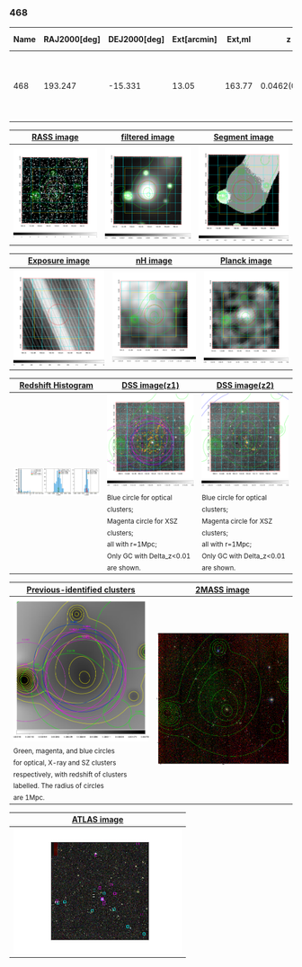 <div STYLE="page-break-after: always;"></div>

### 468

|Name|RAJ2000[deg]|DEJ2000[deg] |Ext[arcmin]| Ext,ml | z | z_src| C|GC(XSZ,Delta_z<0.01)| GC(OPT,Delta_z<0.01)|GC| R_sig[arcmin] | R500[arcmin] | R500[Mpc]| CRsig[c/s] | CR500[c/s] |L500[1E44 erg/s]|F500[1E-12 erg/s/cm^2]| M500[1E14 Msun]|Tx[keV]|Cnt_sig|Beta|Rc[arcmin]|Comment|Alias|
|---|---|---|---|---|---|------|---|--------|---------|----------|---|---|---|---|---|---|---|---|---|---|---|---|---|---|
|468| 193.247| -15.331| 13.05| 163.77| 0.0462(0.005)| z1, z_xsz| B| L03, MCXC, PSZ2, Tar, XB| N| A, L03, MCXC, N, PSZ2, Tar, W, XB| 50.005| 16.994| 0.925| 1.134(0.131)| 1.022(0.118)| 0.949(0.103)| 18.894(2.062)| 2.35(0.13)| 3.68(0.13)| 408.0| 0.608(-0.048+0.061)| 14.384(-1.922+2.266)| -| k576|

|[RASS image](../image/468/468_img.pdf)|[filtered image](../image/468/468_fil.pdf)|[Segment image](../image/468/468_seg.pdf)|
|-------------------|--------------------|-------------------|
| <img src="../image/468/468_img.png" width="300">  | <img src="../image/468/468_fil.png" width="300">   | <img src="../image/468/468_seg.png" width="300">  |

|[Exposure image](../image/468/468_mex.pdf)| [nH image](../image/468/468_nh.pdf)| [Planck image](../image/468/468_p.pdf)|
|-------------------|--------------------|-------------------|
|<img src="../image/468/468_mex.png" width="300">   | <img src="../image/468/468_nh.png" width="300">    | <img src="../image/468/468_p.png" width="300"> |

|[Redshift Histogram](../image/468/468_zg.pdf) | [DSS image(z1)](../image/468/468_dss_z1.pdf)      |  [DSS image(z2)](../image/468/468_dss_z2.pdf)    |
|-------------------|--------------------|-------------------|
|<img src="../image/468/468_zg.png" width="300"> |<img src="../image/468/468_dss_z1.png" width="300"> <sub><br>Blue circle for optical clusters; <br>Magenta circle for XSZ clusters; <br>all with r=1Mpc; <br>Only GC with Delta_z<0.01 are shown. </sub>| <img src="../image/468/468_dss_z2.png" width="300"><sub><br>Blue circle for optical clusters; <br>Magenta circle for XSZ clusters; <br>all with r=1Mpc; <br>Only GC with Delta_z<0.01 are shown. </sub> |

|[Previous-identified clusters](../image/468/468_gc.pdf) | [2MASS image](../image/468/468_2mass.pdf)      |
|-------------------|-------------------|
|<img src=../image/468/468_gc.png width="300"> <br><sub>Green, magenta, and blue circles <br>for optical, X-ray and SZ clusters <br>respectively, with redshift of clusters <br>labelled. The radius of circles <br>are 1Mpc.</sub>|<img src="../image/468/468_2mass.png" width="300">  |

|[ATLAS image](../image/468/468_s.pdf)        |
|-------------------|
| <img src="../image/468/468_s.png" width="300">  |
